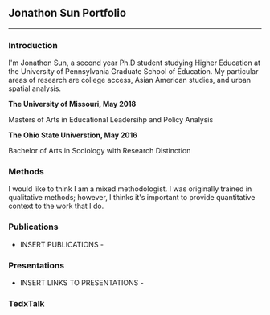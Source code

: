 ## Jonathon Sun Portfolio

---

### Introduction

I'm Jonathon Sun, a second year Ph.D student studying Higher Education at the University of Pennsylvania Graduate School of Education. My particular areas of research are college access, Asian American studies, and urban spatial analysis.

**The University of Missouri, May 2018**  

Masters of Arts in Educational Leadersihp and Policy Analysis 

**The Ohio State Universtion, May 2016**

Bachelor of Arts in Sociology with Research Distinction

### Methods
I would like to think I am a mixed methodologist. I was originally trained in qualitative methods; however, I thinks it's important to provide quantitative context to the work that I do. 

### Publications
- INSERT PUBLICATIONS -

### Presentations 
- INSERT LINKS TO PRESENTATIONS - 

### TedxTalk

